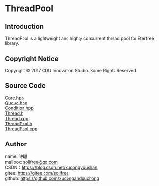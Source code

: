 ﻿# ThreadPool
## Introduction
ThreadPool is a lightweight and highly concurrent thread pool for Eterfree library.

## Copyright Notice
Copyright © 2017 CDU Innovation Studio. Some Rights Reserved.

## Source Code
[Core.hpp](./src/Core.hpp)  
[Queue.hpp](./src/Queue.hpp)  
[Condition.hpp](./src/Condition.hpp)  
[Thread.h](./src/Thread.h)  
[Thread.cpp](./src/Thread.cpp)  
[ThreadPool.h](./src/ThreadPool.h)  
[ThreadPool.cpp](./src/ThreadPool.cpp)

## Author
name: 许聪  
mailbox: solifree@qq.com  
CSDN：https://blog.csdn.net/xucongyoushan  
gitee: https://gitee.com/solifree  
github: https://github.com/xucongandxuchong
